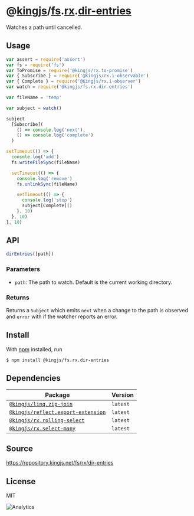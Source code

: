 # @[kingjs][@kingjs]/[fs][ns0].[rx][ns1].[dir-entries][ns2]
Watches a path until cancelled.
## Usage
```js
var assert = require('assert')
var fs = require('fs')
var ToPromise = require('@kingjs/rx.to-promise')
var { Subscribe } = require('@kingjs/rx.i-observable')
var { Complete } = require('@Kingjs/rx.i-observer')
var watch = require('@kingjs/fs.rx.dir-entries')

var fileName = 'temp'

var subject = watch()

subject
  [Subscribe](
    () => console.log('next'),
    () => console.log('complete')
  )

setTimeout(() => {
  console.log('add')
  fs.writeFileSync(fileName)

  setTimeout(() => {
    console.log('remove')
    fs.unlinkSync(fileName)

    setTimeout(() => {
      console.log('stop')
      subject[Complete]()
    }, 10)
  }, 10)
}, 10)
```

## API
```ts
dirEntries([path])
```

### Parameters
- `path`: The path to watch. Default is the current working directory.
### Returns
Returns a `Subject` which emits `next` when a change to the path is observed and `error` with if the watcher reports an error.


## Install
With [npm](https://npmjs.org/) installed, run
```
$ npm install @kingjs/fs.rx.dir-entries
```
## Dependencies
|Package|Version|
|---|---|
|[`@kingjs/linq.zip-join`](https://www.npmjs.com/package/@kingjs/linq.zip-join)|`latest`|
|[`@kingjs/reflect.export-extension`](https://www.npmjs.com/package/@kingjs/reflect.export-extension)|`latest`|
|[`@kingjs/rx.rolling-select`](https://www.npmjs.com/package/@kingjs/rx.rolling-select)|`latest`|
|[`@kingjs/rx.select-many`](https://www.npmjs.com/package/@kingjs/rx.select-many)|`latest`|
## Source
https://repository.kingjs.net/fs/rx/dir-entries
## License
MIT

![Analytics](https://analytics.kingjs.net/fs/rx/dir-entries)

[@kingjs]: https://www.npmjs.com/package/kingjs
[ns0]: https://www.npmjs.com/package/@kingjs/fs
[ns1]: https://www.npmjs.com/package/@kingjs/fs.rx
[ns2]: https://www.npmjs.com/package/@kingjs/fs.rx.dir-entries
